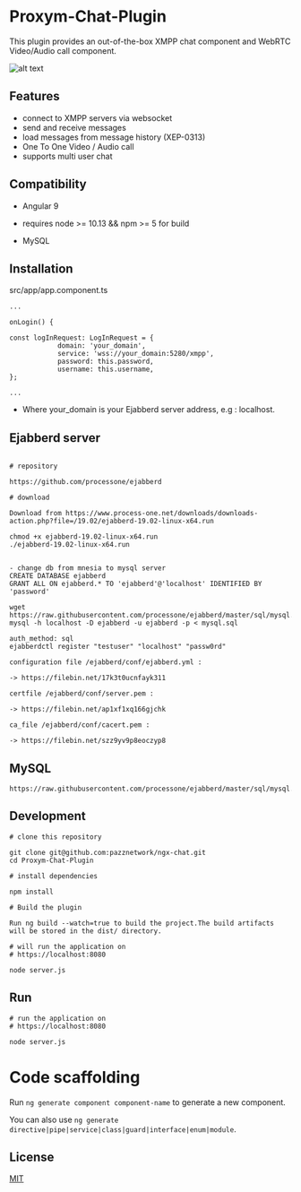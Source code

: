 # Proxym-Chat-Plugin

This plugin provides an out-of-the-box XMPP chat component and WebRTC Video/Audio call component.

![alt text](https://i.ibb.co/7VJTQ0j/archi.jpg)

## Features

- connect to XMPP servers via websocket
- send and receive messages
- load messages from message history (XEP-0313)
- One To One Video / Audio call
- supports multi user chat

## Compatibility

- Angular 9

- requires node >= 10.13 && npm >= 5 for build

- MySQL

## Installation

src/app/app.component.ts

```Ejabberd
...

onLogin() {

const logInRequest: LogInRequest = {
            domain: 'your_domain',
            service: 'wss://your_domain:5280/xmpp',
            password: this.password,
            username: this.username,      
};

...
```
- Where your_domain is your Ejabberd server address, e.g : localhost.

## Ejabberd server
```

# repository

https://github.com/processone/ejabberd

# download

Download from https://www.process-one.net/downloads/downloads-action.php?file=/19.02/ejabberd-19.02-linux-x64.run
```
```
chmod +x ejabberd-19.02-linux-x64.run
./ejabberd-19.02-linux-x64.run


- change db from mnesia to mysql server 
CREATE DATABASE ejabberd
GRANT ALL ON ejabberd.* TO 'ejabberd'@'localhost' IDENTIFIED BY 'password'

wget https://raw.githubusercontent.com/processone/ejabberd/master/sql/mysql.sql
mysql -h localhost -D ejabberd -u ejabberd -p < mysql.sql

auth_method: sql
ejabberdctl register "testuser" "localhost" "passw0rd"

```

```
configuration file /ejabberd/conf/ejabberd.yml :

-> https://filebin.net/17k3t0ucnfayk311

certfile /ejabberd/conf/server.pem :

-> https://filebin.net/ap1xf1xq166gjchk

ca_file /ejabberd/conf/cacert.pem :

-> https://filebin.net/szz9yv9p8eoczyp8

```
## MySQL

```
https://raw.githubusercontent.com/processone/ejabberd/master/sql/mysql.sql
```
## Development

```
# clone this repository

git clone git@github.com:pazznetwork/ngx-chat.git
cd Proxym-Chat-Plugin

# install dependencies

npm install

# Build the plugin

Run ng build --watch=true to build the project.The build artifacts will be stored in the dist/ directory.

# will run the application on
# https://localhost:8080

node server.js

```
## Run
```
# run the application on
# https://localhost:8080

node server.js
```
# Code scaffolding
Run ```ng generate component component-name``` to generate a new component.

You can also use ```ng generate directive|pipe|service|class|guard|interface|enum|module```.

## License
[MIT](https://choosealicense.com/licenses/mit/)

